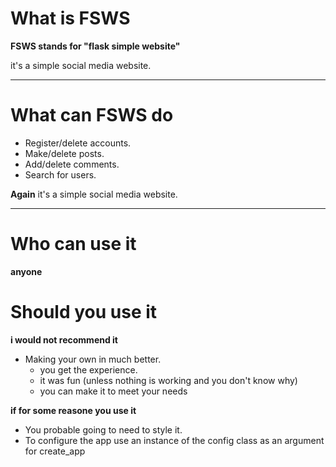 # What is FSWS
**FSWS stands for "flask simple website"**

it's a simple social media website.

---

# What can FSWS do
* Register/delete accounts.
* Make/delete posts.
* Add/delete comments.
* Search for users.

**Again**
it's a simple social media website.

---

# Who can use it
**anyone**

# Should you use it

**i would not recommend it**

* Making your own in much better.
    * you get the experience.
    * it was fun (unless nothing is working and you don't know why)
    * you can make it to meet your needs

**if for some reasone you use it**

* You probable going to need to style it.
* To configure the app use an instance of the config class as an argument for create_app

